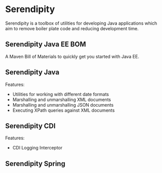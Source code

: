 # Serendipity

Serendipity is a toolbox of utilities for developing Java applications which aim to remove boiler plate code and reducing development time.

## Serendipity Java EE BOM

A Maven Bill of Materials to quickly get you started with Java EE. 

## Serendipity Java

Features:
* Utilities for working with different date formats
* Marshalling and unmarshalling XML documents
* Marshalling and unmarshalling JSON documents
* Executing XPath queries against XML documents

## Serendipity CDI

Features:
* CDI Logging Interceptor

## Serendipity Spring
